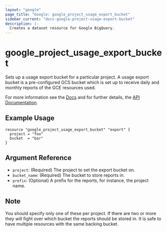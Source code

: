 ```yaml
---
layout: "google"
page_title: "Google: google_project_usage_export_bucket"
sidebar_current: "docs-google-project-usage-export-bucket"
description: |-
  Creates a dataset resource for Google BigQuery.
---
```


# google_project_usage_export_bucket

Sets up a usage export bucket for a particular project.  A usage export bucket
is a pre-configured GCS bucket which is set up to receive daily and monthly
reports of the GCE resources used.

For more information see the [Docs](https://cloud.google.com/compute/docs/usage-export)
and for further details, the
[API Documentation](https://cloud.google.com/compute/docs/reference/rest/beta/projects/setUsageExportBucket).


## Example Usage

```hcl
resource "google_project_usage_export_bucket" "export" {
  project = "foo"
  bucket  = "bar"
}
```

## Argument Reference
* `project`: (Required) The project to set the export bucket on.
* `bucket_name`: (Required) The bucket to store reports in.
* `prefix`: (Optional) A prefix for the reports, for instance, the project name.

## Note

You should specify only one of these per project.  If there are two or more
they will fight over which bucket the reports should be stored in.  It is
safe to have multiple resources with the same backing bucket.
